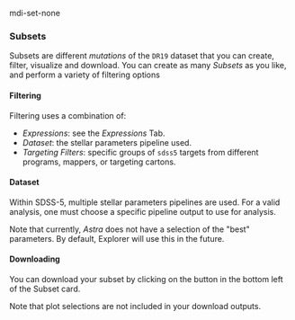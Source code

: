 mdi-set-none
### Subsets

Subsets are different _mutations_ of the `DR19` dataset that you can create, filter, visualize and download. You can create as many _Subsets_ as you like, and perform a variety of filtering options

#### Filtering

Filtering uses a combination of:
- _Expressions_: see the _Expressions_ Tab.
- _Dataset_: the stellar parameters pipeline used.
- _Targeting Filters_: specific groups of `sdss5` targets from different programs, mappers, or targeting cartons.

#### Dataset

Within SDSS-5, multiple stellar parameters pipelines are used. For a valid analysis, one must choose a specific pipeline output to use for analysis.

Note that currently, _Astra_ does not have a selection of the "best" parameters. By default, Explorer will use this in the future.

#### Downloading

You can download your subset by clicking on the button in the bottom left of the Subset card.

Note that plot selections are not included in your download outputs.
